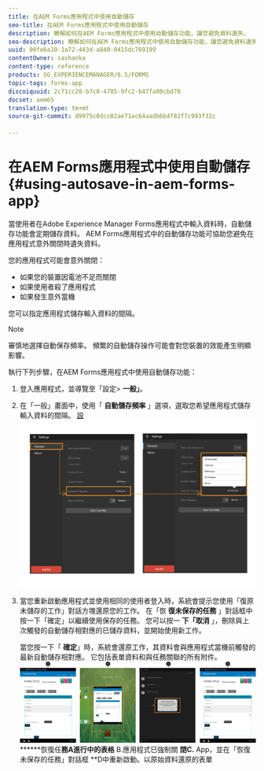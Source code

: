 ```yaml
---
title: 在AEM Forms應用程式中使用自動儲存
seo-title: 在AEM Forms應用程式中使用自動儲存
description: 瞭解如何在AEM Forms應用程式中使用自動儲存功能，讓您避免資料遺失。
seo-description: 瞭解如何在AEM Forms應用程式中使用自動儲存功能，讓您避免資料遺失。
uuid: 00fe6a10-1a72-443d-a840-0415dc769199
contentOwner: sashanka
content-type: reference
products: SG_EXPERIENCEMANAGER/6.5/FORMS
topic-tags: forms-app
discoiquuid: 2c71cc28-b7c8-4785-9fc2-b47fa80cbd70
docset: aem65
translation-type: tm+mt
source-git-commit: d9975c0dcc02ae71ac64aadb6b4f82f7c993f32c

---
```



# 在AEM Forms應用程式中使用自動儲存{#using-autosave-in-aem-forms-app}

當使用者在Adobe Experience Manager Forms應用程式中輸入資料時，自動儲存功能會定期儲存資料。 AEM Forms應用程式中的自動儲存功能可協助您避免在應用程式意外關閉時遺失資料。

您的應用程式可能會意外關閉：

* 如果您的裝置因電池不足而關閉
* 如果使用者殺了應用程式
* 如果發生意外當機

您可以指定應用程式儲存輸入資料的間隔。

>[!NOTE]
>
>審慎地選擇自動保存頻率。 頻繁的自動儲存操作可能會對您裝置的效能產生明顯影響。

執行下列步驟，在AEM Forms應用程式中使用自動儲存功能：

1. 登入應用程式，並導覽至「設定> **一般」**。
1. 在「一般」畫面中，使用「 **自動儲存頻率** 」選項，選取您希望應用程式儲存輸入資料的間隔。
   [ 設 ![定自動儲存頻率](assets/using-autosave-freq-07.png)](assets/using-autosave-freq-07-1.png)

1. 當您重新啟動應用程式並使用相同的使用者登入時，系統會提示您使用「復原未儲存的工作」對話方塊還原您的工作。 在「恢 **復未保存的任務** 」對話框中按一下「確定」以繼續使用保存的任務。 您可以按一 **下「取消** 」，刪除與上次觸發的自動儲存相對應的已儲存資料，並開始使用新工作。

   當您按一下「 **確定**」時，系統會還原工作，其資料會與應用程式當機前觸發的最新自動儲存相對應。 它包括表單資料和與任務關聯的所有附件。
   [![](assets/autosave-flow.png)](assets/using-autosave-freq-06.png)******&#x200B;恢復任&#x200B;**務A進行中的表格** B.應用程式已強制關 **閉C.** App，並在「恢復未保存的任務」對話框 **D中重新啟動。以原始資料還原的表單

